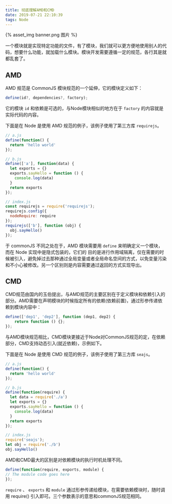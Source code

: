 ```yaml
---
title: 彻底理解AMD和CMD
date: 2019-07-21 22:10:39
tags: Node
---
```


{% asset_img banner.png 图片 %}

一个模块就是实现特定功能的文件，有了模块，我们就可以更方便地使用别人的代码，想要什么功能，就加载什么模块。模块开发需要遵循一定的规范，各行其是就都乱套了。

<!-- more -->

## AMD

AMD 规范是 CommonJS 模块规范的一个延伸，它的模块定义如下：

```js
define(id?, dependencies?, factory);
```

它的模块 `id` 和依赖是可选的，与Node模块相似的地方在于 `factory` 的内容就是实际代码的内容。

下面是在 Node 是使用 AMD 规范的例子，该例子使用了第三方库  `requirejs`。

```js
// a.js
define(function() {
  return 'hello world'
});
```

```js
// b.js
define(['a'], function(data) {
  let exports = {}
  exports.sayHello = function () {
    console.log(data)
  }
  return exports
});
```

```js
// index.js
const requirejs = require('requirejs');
requirejs.config({
  nodeRequire: require
});
requirejs(['b'], function (obj) {
  obj.sayHello()
});
```

于 commonJS 不同之处在于，AMD 模块需要用 `define` 来明确定义一个模块，而在 Node 实现中是隐式包装的，它们的
目的是进行作用域隔离，仅在需要的时候被引入，避免掉过去那种通过全局变量或者全局命名空间的方式，以免变量污染和不小心被修改。另一个区别则是内容需要通过返回的方式实现导出。

## CMD

CMD规范由国内的玉伯提出，与AMD规范的主要区别在于定义模块和依赖引入的部分。AMD需要在声明模块的时候指定所有的依赖(依赖前置)，通过形参传递依赖到模块内容中：

```js
define(['dep1', 'dep2'], function (dep1, dep2) {
	return function () {};
});
```

与AMD模块规范相比，CMD模块更接近于Node对CommonJS规范的定，在依赖部分，CMD支持动态引入(就近依赖)，示例如下。

下面是在 Node 是使用 CMD 规范的例子，该例子使用了第三方库  `seajs`。

```js
// a.js
define(function() {
  return 'hello world'
});
```
```js
// b.js
define(function(require) {
  let data = require('./a')
  let exports = {}
  exports.sayHello = function () {
    console.log(data)
  }
  return exports
});
```
```js
// index.js
require('seajs');
let obj = require('./b')
obj.sayHello()
```

AMD和CMD最大的区别是对依赖模块的执行时机处理不同。

```js
define(function(require, exports, module) {
// The module code goes here
});
```

`require` 、 `exports` 和 `module` 通过形参传递给模块，在需要依赖模块时，随时调用 require() 引入即可。三个参数表示的意思和commonJS规范相同。
